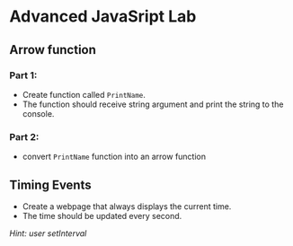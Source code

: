 # Advanced JavaSript Lab

## Arrow function 

### Part 1:
- Create function called `PrintName`.
- The function should receive string argument and print the string to the console.

### Part 2:
- convert `PrintName` function into an arrow function 

## Timing Events  
- Create a webpage that always displays the current time.
- The time should be updated every second.

<i>Hint: user setInterval</i> 

